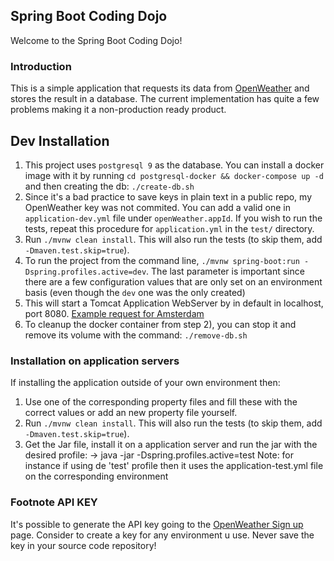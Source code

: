 Spring Boot Coding Dojo
---

Welcome to the Spring Boot Coding Dojo!

### Introduction

This is a simple application that requests its data from [OpenWeather](https://openweathermap.org/) and stores the result in a database. The current implementation has quite a few problems making it a non-production ready product.

## Dev Installation 

1) This project uses `postgresql 9` as the database. You can install a docker image with it by running `cd postgresql-docker && docker-compose up -d` and then creating the db: `./create-db.sh`
3) Since it's a bad practice to save keys in plain text in a public repo, my OpenWeather key was not commited. You can add a valid one in `application-dev.yml` file under `openWeather.appId`. If you wish to run the tests, repeat this procedure for `application.yml` in the `test/` directory. 
4) Run `./mvnw clean install`. This will also run the tests (to skip them, add `-Dmaven.test.skip=true`).
5) To run the project from the command line, `./mvnw spring-boot:run -Dspring.profiles.active=dev`. The last parameter is important since there are a few configuration values that are only set on an environment basis (even though the `dev` one was the only created)
6) This will start a Tomcat Application WebServer by in default in localhost, port 8080. [Example request for Amsterdam](localhost:8080/weather?city=amsterdam)
7) To cleanup the docker container from step 2), you can stop it and remove its volume with the command: `./remove-db.sh`

### Installation on application servers 
If installing the application outside of your own environment then:
1) Use one of the corresponding property files and fill these with the correct values or add an new property file yourself. 
1) Run `./mvnw clean install`. This will also run the tests (to skip them, add `-Dmaven.test.skip=true`).
2) Get the Jar file, install it on a application server and run the jar with the desired profile:
   -> java -jar -Dspring.profiles.active=test <jar-file>
   Note: for instance if using de 'test' profile then it uses the application-test.yml file on the corresponding environment

### Footnote API KEY
It's possible to generate the API key going to the [OpenWeather Sign up](https://openweathermap.org/appid) page. Consider to create a key for any environment u use. Never save the key in your source code repository!


